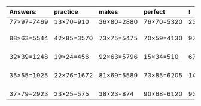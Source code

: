| Answers: | practice | makes | perfect | ! |
| :--- | :--- | :--- | :--- | :--- |
| 77×97=7469 | 13×70=910 | 36×80=2880 | 76×70=5320 | 23×64=1472 | 
|   |   |   |   |   | 
|   |   |   |   |   | 
|   |   |   |   |   | 
| 88×63=5544 | 42×85=3570 | 73×75=5475 | 70×59=4130 | 97×41=3977 | 
|   |   |   |   |   | 
|   |   |   |   |   | 
|   |   |   |   |   | 
|   |   |   |   |   | 
| 32×39=1248 | 19×24=456 | 92×63=5796 | 15×34=510 | 67×53=3551 | 
|   |   |   |   |   | 
|   |   |   |   |   | 
|   |   |   |   |   | 
|   |   |   |   |   | 
| 35×55=1925 | 22×76=1672 | 81×69=5589 | 73×85=6205 | 14×63=882 | 
|   |   |   |   |   | 
|   |   |   |   |   | 
|   |   |   |   |   | 
|   |   |   |   |   | 
| 37×79=2923 | 23×25=575 | 38×23=874 | 90×68=6120 | 93×36=3348 | 
